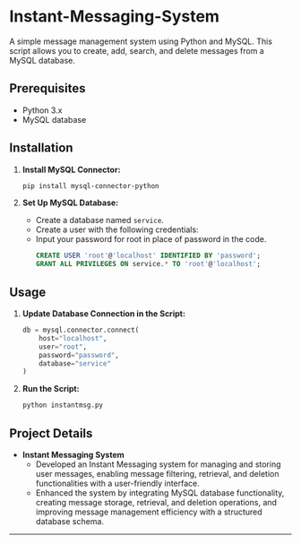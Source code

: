 # Instant-Messaging-System

A simple message management system using Python and MySQL. This script allows you to create, add, search, and delete messages from a MySQL database.

## Prerequisites

- Python 3.x
- MySQL database

## Installation

1. **Install MySQL Connector:**
   ```sh
   pip install mysql-connector-python
   ```

2. **Set Up MySQL Database:**
   - Create a database named `service`.
   - Create a user with the following credentials:
   - Input your password for root in place of password in the code.
     ```sql
     CREATE USER 'root'@'localhost' IDENTIFIED BY 'password'; 
     GRANT ALL PRIVILEGES ON service.* TO 'root'@'localhost';
     ```

## Usage
1. **Update Database Connection in the Script:**
   ```python
   db = mysql.connector.connect(
       host="localhost",
       user="root",
       password="password",
       database="service"
   )
   ```

2. **Run the Script:**
   ```sh
   python instantmsg.py
   ```

## Project Details

- **Instant Messaging System**
  - Developed an Instant Messaging system for managing and storing user messages, enabling message filtering, retrieval, and deletion functionalities with a user-friendly interface.
  - Enhanced the system by integrating MySQL database functionality, creating message storage, retrieval, and deletion operations, and improving message management efficiency with a structured database schema.

---
